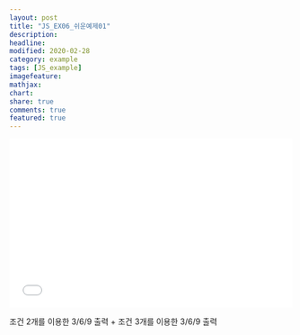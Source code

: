 ```yaml
---
layout: post
title: "JS_EX06_쉬운예제01"
description:
headline:
modified: 2020-02-28
category: example
tags: [JS_example]
imagefeature:
mathjax:
chart:
share: true
comments: true
featured: true
---
```


<div class="code">
<iframe width="100%" height="300" src="//jsfiddle.net/lsh58/9ztmj0cq/51/embedded/html,result/dark/" allowfullscreen="allowfullscreen" allowpaymentrequest frameborder="0"></iframe>
</div>

조건 2개를 이용한 3/6/9 출력
+
조건 3개를 이용한 3/6/9 출력
